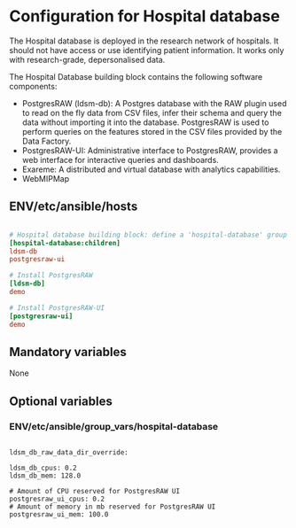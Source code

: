 # Configuration for Hospital database

The Hospital database is deployed in the research network of hospitals. It should not have access or use identifying patient information. It works only with research-grade, depersonalised data.

The Hospital Database building block contains the following software components:

* PostgresRAW (ldsm-db): A Postgres database with the RAW plugin used to read on the fly data from CSV files, infer their schema and query the data without importing it into the database. PostgresRAW is used to perform queries on the features stored in the CSV files provided by the Data Factory.
* PostgresRAW-UI: Administrative interface to PostgresRAW, provides a web interface for interactive queries and dashboards.
* Exareme: A distributed and virtual database with analytics capabilities.
* WebMIPMap

## ENV/etc/ansible/hosts

```ini

# Hospital database building block: define a 'hospital-database' group encompassing the configuration of the groups defined below
[hospital-database:children]
ldsm-db
postgresraw-ui

# Install PostgresRAW
[ldsm-db]
demo

# Install PostgresRAW-UI
[postgresraw-ui]
demo

```

## Mandatory variables

None

## Optional variables

### ENV/etc/ansible/group_vars/hospital-database

```

ldsm_db_raw_data_dir_override:

ldsm_db_cpus: 0.2
ldsm_db_mem: 128.0

# Amount of CPU reserved for PostgresRAW UI
postgresraw_ui_cpus: 0.2
# Amount of memory in mb reserved for PostgresRAW UI
postgresraw_ui_mem: 100.0

```
